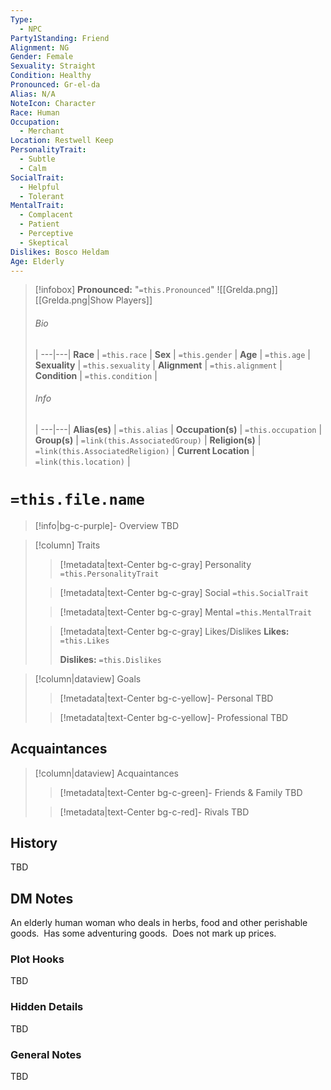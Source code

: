 ```yaml
---
Type:
  - NPC
Party1Standing: Friend
Alignment: NG
Gender: Female
Sexuality: Straight
Condition: Healthy
Pronounced: Gr-el-da
Alias: N/A
NoteIcon: Character
Race: Human
Occupation:
  - Merchant
Location: Restwell Keep
PersonalityTrait:
  - Subtle
  - Calm
SocialTrait:
  - Helpful
  - Tolerant
MentalTrait:
  - Complacent
  - Patient
  - Perceptive
  - Skeptical
Dislikes: Bosco Heldam
Age: Elderly
---
```

> [!infobox]
> **Pronounced:**  "`=this.Pronounced`"
![[Grelda.png]]
[[Grelda.png|Show Players]]
> ###### Bio
>  |
> ---|---|
> **Race** | `=this.race` |
> **Sex** | `=this.gender` |
> **Age** | `=this.age` |
> **Sexuality** | `=this.sexuality` |
> **Alignment** | `=this.alignment` |
> **Condition** | `=this.condition` |
> ###### Info
>  |
> ---|---|
> **Alias(es)** | `=this.alias` |
> **Occupation(s)** | `=this.occupation` |
> **Group(s)** | `=link(this.AssociatedGroup)` |
> **Religion(s)** | `=link(this.AssociatedReligion)` |
> **Current Location** | `=link(this.location)` |

# **`=this.file.name`**
> [!info|bg-c-purple]- Overview
TBD

> [!column] Traits
>> [!metadata|text-Center bg-c-gray] Personality
>> `=this.PersonalityTrait`
>
>> [!metadata|text-Center bg-c-gray] Social
>> `=this.SocialTrait`
>
>> [!metadata|text-Center bg-c-gray] Mental
>> `=this.MentalTrait`
>
>> [!metadata|text-Center bg-c-gray] Likes/Dislikes
>> **Likes:** `=this.Likes`
>>
>> **Dislikes:** `=this.Dislikes`

> [!column|dataview] Goals
>> [!metadata|text-Center bg-c-yellow]- Personal
>> TBD
>
>> [!metadata|text-Center bg-c-yellow]- Professional
>> TBD
>

## Acquaintances
> [!column|dataview] Acquaintances
>> [!metadata|text-Center bg-c-green]- Friends & Family
>> TBD
>
>> [!metadata|text-Center bg-c-red]- Rivals
>> TBD
>

## History
TBD

## DM Notes
An elderly human woman who deals in herbs, food and other perishable goods.  Has some adventuring goods.  Does not mark up prices.

### Plot Hooks
TBD

### Hidden Details
TBD

### General Notes
TBD



















